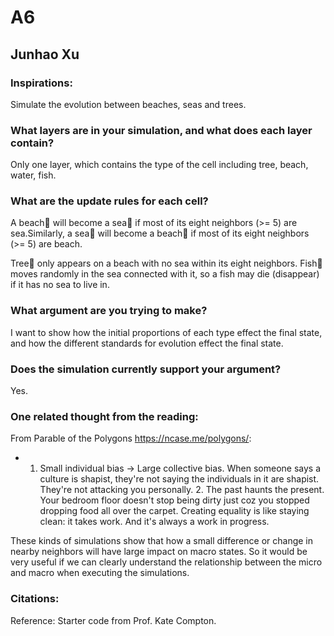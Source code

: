 # A6
## Junhao Xu

### Inspirations:
Simulate the evolution between beaches, seas and trees.

### What layers are in your simulation, and what does each layer contain?
Only one layer, which contains the type of the cell including tree, beach, water, fish.

### What are the update rules for each cell?
A beach🧽 will become a sea🌊 if most of its eight neighbors (>= 5) are sea.Similarly, a sea🌊 will become a beach🧽 if most of its eight neighbors (>= 5) are beach.

Tree🌵 only appears on a beach with no sea within its eight neighbors. Fish🐠 moves randomly in the sea connected with it, so a fish may die (disappear) if it has no sea to live in.

### What argument are you trying to make?
I want to show how the initial proportions of each type effect the final state, and how the different standards for evolution effect the final state.

### Does the simulation currently support your argument?
Yes.
  
### One related thought from the reading:
From Parable of the Polygons https://ncase.me/polygons/:
* 1. Small individual bias → Large collective bias.
When someone says a culture is shapist, they're not saying the individuals in it are shapist. They're not attacking you personally. 2. The past haunts the present.
Your bedroom floor doesn't stop being dirty just coz you stopped dropping food all over the carpet. Creating equality is like staying clean: it takes work. And it's always a work in progress.

These kinds of simulations show that how a small difference or change in nearby neighbors will have large impact on macro states. So it would be very useful if we can clearly understand the relationship between the micro and macro when executing the simulations.


### Citations:
Reference: Starter code from Prof. Kate Compton.

